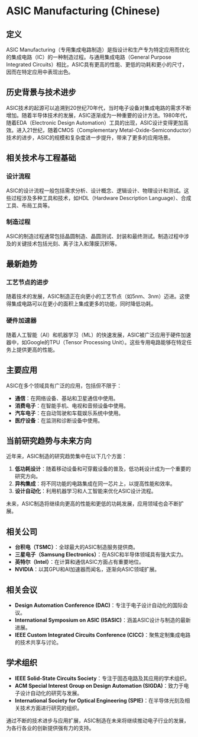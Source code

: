 # ASIC Manufacturing (Chinese)

## 定义

ASIC Manufacturing（专用集成电路制造）是指设计和生产专为特定应用而优化的集成电路（IC）的一种制造过程。与通用集成电路（General Purpose Integrated Circuits）相比，ASIC具有更高的性能、更低的功耗和更小的尺寸，因而在特定应用中表现出色。

## 历史背景与技术进步

ASIC技术的起源可以追溯到20世纪70年代，当时电子设备对集成电路的需求不断增加。随着半导体技术的发展，ASIC逐渐成为一种重要的设计方法。1980年代，随着EDA（Electronic Design Automation）工具的出现，ASIC设计变得更加高效。进入21世纪，随着CMOS（Complementary Metal-Oxide-Semiconductor）技术的进步，ASIC的规模和复杂度进一步提升，带来了更多的应用场景。

## 相关技术与工程基础

### 设计流程

ASIC的设计流程一般包括需求分析、设计概念、逻辑设计、物理设计和测试。这些过程涉及多种工具和技术，如HDL（Hardware Description Language）、合成工具、布局工具等。

### 制造过程

ASIC的制造过程通常包括晶圆制造、晶圆测试、封装和最终测试。制造过程中涉及的关键技术包括光刻、离子注入和薄膜沉积等。

## 最新趋势

### 工艺节点的进步

随着技术的发展，ASIC制造正在向更小的工艺节点（如5nm、3nm）迈进。这使得集成电路可以在更小的面积上集成更多的功能，同时降低功耗。

### 硬件加速器

随着人工智能（AI）和机器学习（ML）的快速发展，ASIC被广泛应用于硬件加速器中，如Google的TPU（Tensor Processing Unit）。这些专用电路能够在特定任务上提供更高的性能。

## 主要应用

ASIC在多个领域具有广泛的应用，包括但不限于：

- **通信**：在网络设备、基站和卫星通信中使用。
- **消费电子**：在智能手机、电视和音频设备中使用。
- **汽车电子**：在自动驾驶和车载娱乐系统中使用。
- **医疗设备**：在监测和诊断设备中使用。

## 当前研究趋势与未来方向

近年来，ASIC制造的研究趋势集中在以下几个方面：

1. **低功耗设计**：随着移动设备和可穿戴设备的普及，低功耗设计成为一个重要的研究方向。
2. **异构集成**：将不同功能的电路集成在同一芯片上，以提高性能和效率。
3. **设计自动化**：利用机器学习和人工智能来优化ASIC设计流程。

未来，ASIC制造将继续向更高的性能和更低的功耗发展，应用领域也会不断扩展。

## 相关公司

- **台积电（TSMC）**：全球最大的ASIC制造服务提供商。
- **三星电子（Samsung Electronics）**：在ASIC和半导体领域具有强大实力。
- **英特尔（Intel）**：在计算和通信ASIC方面占有重要地位。
- **NVIDIA**：以其GPU和AI加速器而闻名，逐渐向ASIC领域扩展。

## 相关会议

- **Design Automation Conference (DAC)**：专注于电子设计自动化的国际会议。
- **International Symposium on ASIC (ISASIC)**：涵盖ASIC设计与制造的最新进展。
- **IEEE Custom Integrated Circuits Conference (CICC)**：聚焦定制集成电路的技术共享与讨论。

## 学术组织

- **IEEE Solid-State Circuits Society**：专注于固态电路及其应用的学术组织。
- **ACM Special Interest Group on Design Automation (SIGDA)**：致力于电子设计自动化的研究与发展。
- **International Society for Optical Engineering (SPIE)**：在半导体光刻及相关技术方面进行研究的组织。

通过不断的技术进步与应用扩展，ASIC制造在未来将继续推动电子行业的发展，为各行各业的创新提供强有力的支持。